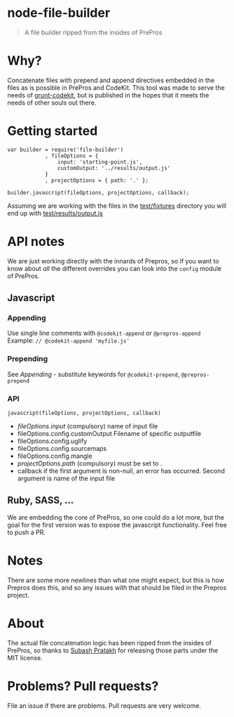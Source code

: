 node-file-builder
=================
> A file builder ripped from the insides of PrePros

# Why?
Concatenate files with prepend and append directives embedded in the files as is possible in PrePros and CodeKit.
This tool was made to serve the needs of
[grunt-codekit](https://github.com/fatso83/grunt-codekit), but is published in
the hopes that it meets the needs of other souls out there.

# Getting started

```
var builder = require('file-builder')
            , fileOptions = {
                input: 'starting-point.js',
                customOutput: '../results/output.js'
            }
            , projectOptions = { path: '.' };

builder.javascript(fileOptions, projectOptions, callback);
```

Assuming we are working with the files in the
[test/fixtures](https://github.com/fatso83/node-file-builder/tree/master/test/fixtures)
directory you will end up with
[test/results/output.js](https://github.com/fatso83/node-file-builder/tree/master/test/results/output.js)

# API notes
We are just working directly with the innards of Prepros, so if you want
to know about *all* the different overrides you can look into the `config`
module of PrePros.

## Javascript 

### Appending 
Use single line comments with `@codekit-append` or `@prepros-append`  
Example: `// @codekit-append 'myfile.js'`

### Prepending

See *Appending* - substitute keywords for `@codekit-prepend`, `@prepros-prepend`

### API

`javascript(fileOptions, projectOptions, callback)`

- *fileOptions.input* (compulsory) name of input file
- fileOptions.config.customOutput Filename of specific outputfile
- fileOptions.config.uglify
- fileOptions.config.sourcemaps
- fileOptions.config.mangle
- *projectOptions.path* (compulsory) must be set to .
- callback if the first argument is non-null, an error has occurred. Second argument is name of the input file

## Ruby, SASS, ... 

We are embedding the core of PrePros, so one could do a lot more, but the goal for the first version was to expose the javascript functionality. Feel free to push a PR.

# Notes

There are some more newlines than what one might expect, but this is
how Prepros does this, and so any issues with that should be filed
in the Prepros project.

# About
The actual file concatenation logic has been ripped from the insides
of PrePros, so thanks to [Subash Pratakh](http://github.com/subash)  for releasing those parts under the MIT
license.

# Problems? Pull requests?
File an issue if there are problems. Pull requests are very welcome.
